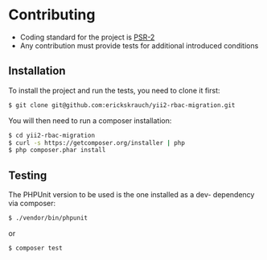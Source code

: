 # Contributing

 * Coding standard for the project is [PSR-2](https://github.com/php-fig/fig-standards/blob/master/accepted/PSR-2-coding-style-guide.md)
 * Any contribution must provide tests for additional introduced conditions

## Installation

To install the project and run the tests, you need to clone it first:

```sh
$ git clone git@github.com:erickskrauch/yii2-rbac-migration.git
```

You will then need to run a composer installation:

```sh
$ cd yii2-rbac-migration
$ curl -s https://getcomposer.org/installer | php
$ php composer.phar install
```

## Testing

The PHPUnit version to be used is the one installed as a dev- dependency via composer:

```sh
$ ./vendor/bin/phpunit
```

or

```sh
$ composer test
```
